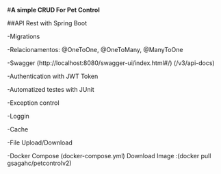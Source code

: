 #**A simple CRUD For Pet Control**

##API Rest with Spring Boot

-Migrations

-Relacionamentos: @OneToOne, @OneToMany, @ManyToOne

-Swagger (http://localhost:8080/swagger-ui/index.html#/) (/v3/api-docs)

-Authentication with JWT Token

-Automatized testes with JUnit

-Exception control

-Loggin

-Cache

-File Upload/Download

-Docker Compose (docker-compose.yml)
Download Image :(docker pull gsagahc/petcontrolv2)

